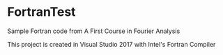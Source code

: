 # FortranTest
Sample Fortran code from A First Course in Fourier Analysis

This project is created in Visual Studio 2017 with Intel's Fortran Compiler
